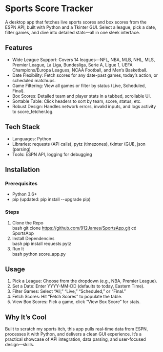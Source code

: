 # Sports Score Tracker

A desktop app that fetches live sports scores and box scores from the ESPN API, built with Python and a Tkinter GUI. Select a league, pick a date, filter games, and dive into detailed stats—all in one sleek interface.


## Features
- Wide League Support: Covers 14 leagues—NFL, NBA, MLB, NHL, MLS, Premier League, La Liga, Bundesliga, Serie A, Ligue 1, UEFA Champions/Europa Leagues, NCAA Football, and Men’s Basketball.
- Date Flexibility: Fetch scores for any date-past games, today’s action, or scheduled matchups.
- Game Filtering: View all games or filter by status (Live, Scheduled, Final).
- Box Scores: Detailed team and player stats in a tabbed, scrollable UI.
- Sortable Table: Click headers to sort by team, score, status, etc.
- Robust Design: Handles network errors, invalid inputs, and logs activity to score_fetcher.log.

## Tech Stack
- Languages: Python
- Libraries: requests (API calls), pytz (timezones), tkinter (GUI), json (parsing)
- Tools: ESPN API, logging for debugging


## Installation
### Prerequisites
- Python 3.6+
- pip (updated: pip install --upgrade pip)


### Steps
1. Clone the Repo  
   bash    git clone https://github.com/912James/SportsApp.git    cd SportsApp    
2. Install Dependencies  
   bash    pip install requests pytz    
3. Run It  
   bash    python score_app.py    


## Usage
1. Pick a League: Choose from the dropdown (e.g., NBA, Premier League).
2. Set a Date: Enter YYYY-MM-DD (defaults to today, Eastern Time).
3. Filter Games: Select “All,” “Live,” “Scheduled,” or “Final.”
4. Fetch Scores: Hit “Fetch Scores” to populate the table.
5. View Box Scores: Pick a game, click “View Box Score” for stats.


## Why It’s Cool
Built to scratch my sports itch, this app pulls real-time data from ESPN, processes it with Python, and delivers a clean GUI experience. It’s a practical showcase of API integration, data parsing, and user-focused design—skills.
